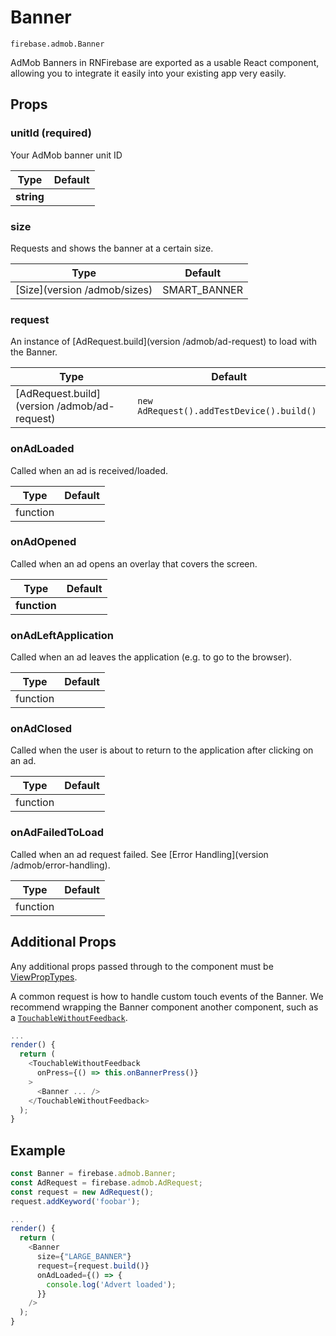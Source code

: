 # Banner

```
firebase.admob.Banner
```

AdMob Banners in RNFirebase are exported as a usable React component, allowing you to integrate it easily into your existing app very easily.

## Props

### unitId (required)

Your AdMob banner unit ID

| Type | Default |
| --------- | ------- |
| **string** |   |

### size

Requests and shows the banner at a certain size.

| Type | Default |
| --------- | ------- |
| [Size](version /admob/sizes) | SMART_BANNER  |

### request

An instance of [AdRequest.build](version /admob/ad-request) to load with the Banner.

| Type | Default |
| --------- | ------- |
| [AdRequest.build](version /admob/ad-request)   | `new AdRequest().addTestDevice().build()`  |

### onAdLoaded

Called when an ad is received/loaded. 

| Type | Default |
| --------- | ------- |
| function  |  |

### onAdOpened

Called when an ad opens an overlay that covers the screen.

| Type | Default |
| --------- | ------- |
| **function**  |  |

### onAdLeftApplication

Called when an ad leaves the application (e.g. to go to the browser).

| Type | Default |
| --------- | ------- |
| function  |  |

### onAdClosed

Called when the user is about to return to the application after clicking on an ad.

| Type | Default |
| --------- | ------- |
| function  |  |

### onAdFailedToLoad

Called when an ad request failed. See [Error Handling](version /admob/error-handling).

| Type | Default |
| --------- | ------- |
| function  |  |

## Additional Props

Any additional props passed through to the component must be [ViewPropTypes](https://facebook.github.io/react-native/docs/viewproptypes.html).

A common request is how to handle custom touch events of the Banner. We recommend wrapping the Banner component another component, such as a [`TouchableWithoutFeedback`](https://facebook.github.io/react-native/docs/touchablewithoutfeedback.html).

```js
...
render() {
  return (
    <TouchableWithoutFeedback
      onPress={() => this.onBannerPress()}
    >
      <Banner ... />
    </TouchableWithoutFeedback>
  );
}
```

## Example

```js
const Banner = firebase.admob.Banner;
const AdRequest = firebase.admob.AdRequest;
const request = new AdRequest();
request.addKeyword('foobar');

...
render() {
  return (
    <Banner
      size={"LARGE_BANNER"}
      request={request.build()}
      onAdLoaded={() => {
        console.log('Advert loaded');
      }}
    />
  );
}
```
